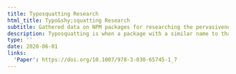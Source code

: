 ```yaml
---
title: Typosquatting Research
html_title: Typo&shy;squatting Research
subtitle: Gathered data on NPM packages for researching the pervasiveness of typosquatting.
description: Typosquatting is when a package with a similar name to that of a popular package is uploaded to a package manager. I work with professors L. De Carli and D. Davidson on testing SpellBound, a typosquatting detection tool. My focus was to determine if any of the similarly named packages where dangerous to users. To achieve this goal I manually analyzed 201 pairs of similarly named npm packages using tools I build myself included web scraping and sequence matchers.
type: ''
date: 2020-06-01
links:
  'Paper': https://doi.org/10.1007/978-3-030-65745-1_7
---
```

